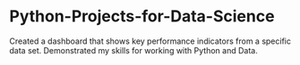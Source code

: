 # Python-Projects-for-Data-Science
Created a dashboard that shows key performance indicators from a specific data set. Demonstrated my skills for working with Python and Data.
